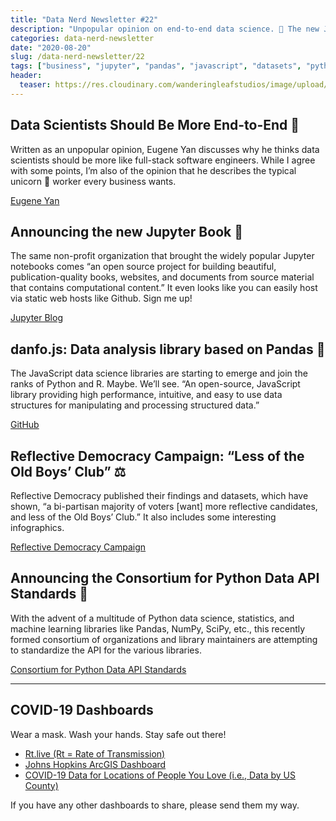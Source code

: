 ```yaml
---
title: "Data Nerd Newsletter #22"
description: "Unpopular opinion on end-to-end data science. 🔬 The new Jupyter Book. 📕 danfo.js: Pandas for JavaScript. 🐼"
categories: data-nerd-newsletter
date: "2020-08-20"
slug: /data-nerd-newsletter/22
tags: ["business", "jupyter", "pandas", "javascript", "datasets", "python"]
header:
  teaser: https://res.cloudinary.com/wanderingleafstudios/image/upload/v1587682706/chrisjmears.com/data-nerd-newsletter-og.jpg
---
```


## Data Scientists Should Be More End-to-End 🔬

Written as an unpopular opinion, Eugene Yan discusses why he thinks data scientists should be more like full-stack software engineers. While I agree with some points, I’m also of the opinion that he describes the typical unicorn 🦄 worker every business wants.

[Eugene Yan](https://eugeneyan.com/writing/end-to-end-data-science/)

## Announcing the new Jupyter Book 📕

The same non-profit organization that brought the widely popular Jupyter notebooks comes “an open source project for building beautiful, publication-quality books, websites, and documents from source material that contains computational content.” It even looks like you can easily host via static web hosts like Github. Sign me up!

[Jupyter Blog](https://blog.jupyter.org/announcing-the-new-jupyter-book-cbf7aa8bc72e)

## danfo.js: Data analysis library based on Pandas 🐼

The JavaScript data science libraries are starting to emerge and join the ranks of Python and R. Maybe. We’ll see. “An open-source, JavaScript library providing high performance, intuitive, and easy to use data structures for manipulating and processing structured data.”

[GitHub](https://github.com/opensource9ja/danfojs)

## Reflective Democracy Campaign: “Less of the Old Boys’ Club” ⚖️

Reflective Democracy published their findings and datasets, which have shown, “a bi-partisan majority of voters [want] more reflective candidates, and less of the Old Boys’ Club.” It also includes some interesting infographics.

[Reflective Democracy Campaign](https://wholeads.us/resources/for-researchers/)

## Announcing the Consortium for Python Data API Standards 🤝

With the advent of a multitude of Python data science, statistics, and machine learning libraries like Pandas, NumPy, SciPy, etc., this recently formed consortium of organizations and library maintainers are attempting to standardize the API for the various libraries.

[Consortium for Python Data API Standards](https://data-apis.org/blog/announcing_the_consortium/)

---

## COVID-19 Dashboards

Wear a mask. Wash your hands. Stay safe out there!

- [Rt.live (Rt = Rate of Transmission)](https://rt.live)
- [Johns Hopkins ArcGIS Dashboard](https://www.arcgis.com/apps/opsdashboard/index.html#/bda7594740fd40299423467b48e9ecf6)
- [COVID-19 Data for Locations of People You Love (i.e., Data by US County)](https://91-divoc.com/pages/covid-by-your-locations/)

If you have any other dashboards to share, please send them my way.
